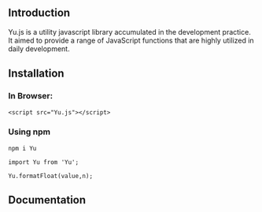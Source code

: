 ## Introduction

Yu.js is a utility javascript library accumulated in the development practice. It aimed to  provide a range of JavaScript functions that are highly utilized in daily development.

## Installation

### In Browser:

```
<script src="Yu.js"></script>
```

### Using npm

```
npm i Yu
```

```
import Yu from 'Yu';

Yu.formatFloat(value,n);
```

## Documentation

